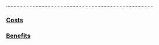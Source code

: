 ....................................................................................................
### [Costs](../../../src/csv/cluster_csv/costs.csv)
### [Benefits](../../../src/csv/cluster_csv/benefits.csv)
